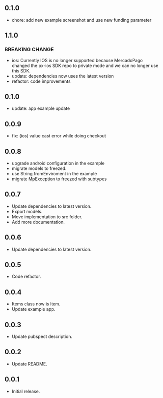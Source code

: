 ## 0.1.0
- chore: add new example screenshot and use new funding parameter
## 1.1.0

### BREAKING CHANGE
- ios: Currently IOS is no longer supported because MercadoPago changed the px-ios SDK repo to private mode and we can no longer use this SDK.
- update: dependencies now uses the latest version
- refactor: code improvements

## 0.1.0
- update: app example update
## 0.0.9
- fix: (ios) value cast error while doing checkout
## 0.0.8
- upgrade android configuration in the example
- migrate models to freezed.
- use String.fromEnviroment in the example
- migrate MpException to freezed with subtypes
## 0.0.7

* Update dependencies to latest version.
* Export models.
* Move implementation to src folder.
* Add more documentation.

## 0.0.6

* Update dependencies to latest version.
## 0.0.5

* Code refactor.
## 0.0.4

* Items class now is Item.
* Update example app.
## 0.0.3

* Update pubspect description.
## 0.0.2

* Update README.
## 0.0.1

* Initial release.
